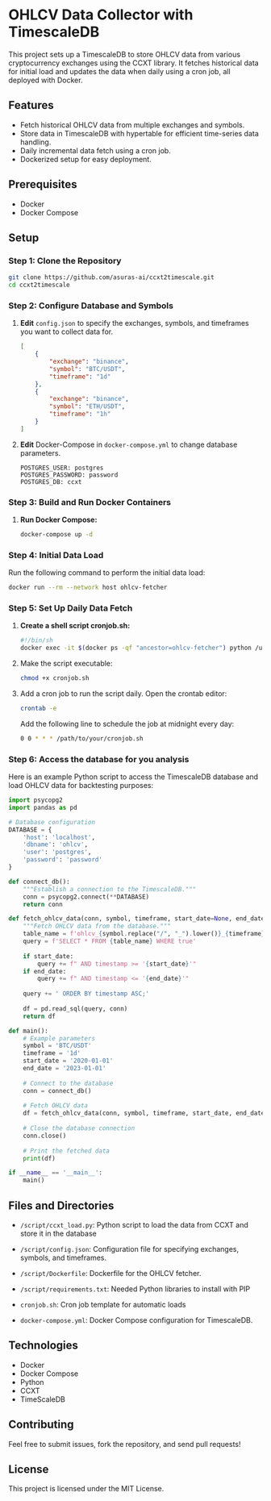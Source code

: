 # OHLCV Data Collector with TimescaleDB

This project sets up a TimescaleDB to store OHLCV data from various cryptocurrency exchanges using the CCXT library. It fetches historical data for initial load and updates the data when daily using a cron job, all deployed with Docker.

## Features

- Fetch historical OHLCV data from multiple exchanges and symbols.
- Store data in TimescaleDB with hypertable for efficient time-series data handling.
- Daily incremental data fetch using a cron job.
- Dockerized setup for easy deployment.

## Prerequisites

- Docker
- Docker Compose

## Setup

### Step 1: Clone the Repository

```sh
git clone https://github.com/asuras-ai/ccxt2timescale.git
cd ccxt2timescale
```

### Step 2: Configure Database and Symbols

1. **Edit** `config.json` to specify the exchanges, symbols, and timeframes you want to collect data for.
    ```json
    [
        {
            "exchange": "binance",
            "symbol": "BTC/USDT",
            "timeframe": "1d"
        },
        {
            "exchange": "binance",
            "symbol": "ETH/USDT",
            "timeframe": "1h"
        }
    ]
    ```
2. **Edit** Docker-Compose in `docker-compose.yml` to change database parameters.
    ```Docker-Compose
    POSTGRES_USER: postgres
    POSTGRES_PASSWORD: password
    POSTGRES_DB: ccxt
    ```
### Step 3: Build and Run Docker Containers

1. **Run Docker Compose:**
    ```sh
    docker-compose up -d
    ```

### Step 4: Initial Data Load
Run the following command to perform the initial data load:
```sh
docker run --rm --network host ohlcv-fetcher
```

### Step 5: Set Up Daily Data Fetch
1. **Create a shell script cronjob.sh:**
    ```sh
    #!/bin/sh
    docker exec -it $(docker ps -qf "ancestor=ohlcv-fetcher") python /usr/src/app/fetch_ohlcv.py
    ```
2. Make the script executable:
    ```sh
    chmod +x cronjob.sh
    ```
3. Add a cron job to run the script daily. Open the crontab editor:
    ```sh
    crontab -e
    ```
    Add the following line to schedule the job at midnight every day:
    ```sh
    0 0 * * * /path/to/your/cronjob.sh
    ```
### Step 6: Access the database for you analysis
Here is an example Python script to access the TimescaleDB database and load OHLCV data for backtesting purposes:
```python
import psycopg2
import pandas as pd

# Database configuration
DATABASE = {
    'host': 'localhost',
    'dbname': 'ohlcv',
    'user': 'postgres',
    'password': 'password'
}

def connect_db():
    """Establish a connection to the TimescaleDB."""
    conn = psycopg2.connect(**DATABASE)
    return conn

def fetch_ohlcv_data(conn, symbol, timeframe, start_date=None, end_date=None):
    """Fetch OHLCV data from the database."""
    table_name = f'ohlcv_{symbol.replace("/", "_").lower()}_{timeframe}'
    query = f'SELECT * FROM {table_name} WHERE true'
    
    if start_date:
        query += f" AND timestamp >= '{start_date}'"
    if end_date:
        query += f" AND timestamp <= '{end_date}'"
    
    query += ' ORDER BY timestamp ASC;'
    
    df = pd.read_sql(query, conn)
    return df

def main():
    # Example parameters
    symbol = 'BTC/USDT'
    timeframe = '1d'
    start_date = '2020-01-01'
    end_date = '2023-01-01'
    
    # Connect to the database
    conn = connect_db()
    
    # Fetch OHLCV data
    df = fetch_ohlcv_data(conn, symbol, timeframe, start_date, end_date)
    
    # Close the database connection
    conn.close()
    
    # Print the fetched data
    print(df)

if __name__ == '__main__':
    main()

```
## Files and Directories
- `/script/ccxt_load.py`: Python script to load the data from CCXT and store it in the database

- `/script/config.json`: Configuration file for specifying exchanges, symbols, and timeframes.
- `/script/Dockerfile`: Dockerfile for the OHLCV fetcher.
- `/script/requirements.txt`: Needed Python libraries to install with PIP
- `cronjob.sh`: Cron job template for automatic loads
- `docker-compose.yml`: Docker Compose configuration for TimescaleDB.



## Technologies
- Docker
- Docker Compose
- Python
- CCXT
- TimeScaleDB

## Contributing
Feel free to submit issues, fork the repository, and send pull requests!

## License
This project is licensed under the MIT License.
